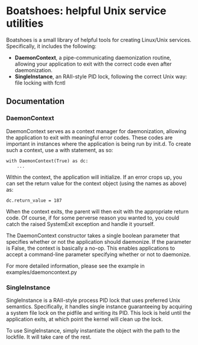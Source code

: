# Boatshoes: helpful Unix service utilities

Boatshoes is a small library of helpful tools for creating Linux/Unix services.
Specifically, it includes the following:

* **DaemonContext**, a pipe-communicating daemonization routine, allowing your
application to exit with the correct code even after daemonization.
* **SingleInstance**, an RAII-style PID lock, following the correct Unix way: file
locking with fcntl

## Documentation

### DaemonContext

DaemonContext serves as a context manager for daemonization, allowing the 
application to exit with meaningful error codes. These codes are important
in instances where the application is being run by init.d. To create such
a context, use a with statement, as so:

    with DaemonContext(True) as dc:
        ...

Within the context, the application will initialize. If an error crops
up, you can set the return value for the context object (using the names as 
above) as:

    dc.return_value = 187 

When the context exits, the parent will then exit with the appropriate return
code. Of course, if for some perverse reason you wanted to, you could catch
the raised SystemExit exception and handle it yourself.

The DaemonContext constructor takes a single boolean parameter that specifies
whether or not the application should daemonize. If the parameter is
False, the context is basically a no-op. This enables applications to accept
a command-line parameter specifying whether or not to daemonize.

For more detailed information, please see the example in 
examples/daemoncontext.py

### SingleInstance

SingleInstance is a RAII-style process PID lock that uses preferred Unix 
semantics. Specifically, it handles single instance guaranteeing by acquiring
a system file lock on the pidfile and writing its PID. This lock is held until
the application exits, at which point the kernel will clean up the lock.

To use SingleInstance, simply instantiate the object with the path to the 
lockfile. It will take care of the rest.

